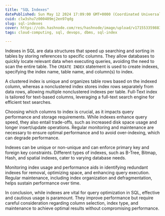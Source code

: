 ```yaml
---
title: "SQL Indexes"
datePublished: Sun May 12 2024 17:09:00 GMT+0000 (Coordinated Universal Time)
cuid: clw3shu7z000409mj2en97qdg
slug: sql-indexes
cover: https://cdn.hashnode.com/res/hashnode/image/upload/v1715533598834/ff6ed1db-ee62-4655-a3a2-4733b7d840e7.png
tags: cloud-computing, sql, devops, dbms, sql-index

---
```


Indexes in SQL are data structures that speed up searching and sorting in tables by storing references to specific columns. They allow databases to quickly locate relevant data when executing queries, avoiding the need to scan the entire table. The `CREATE INDEX` statement is used to create indexes, specifying the index name, table name, and column(s) to index.

A clustered index is unique and organizes table rows based on the indexed column, whereas a nonclustered index stores index rows separately from data rows, allowing multiple nonclustered indexes per table. Full-Text index is tailored for text-based columns, leveraging a full-text search engine for efficient text searches.

Choosing which columns to index is crucial, as it impacts query performance and storage requirements. While indexes enhance query speed, they also entail trade-offs, such as increased disk space usage and longer insert/update operations. Regular monitoring and maintenance are necessary to ensure optimal performance and to avoid over-indexing, which can degrade performance.

Indexes can be unique or non-unique and can enforce primary key and foreign key constraints. Different types of indexes, such as B-Tree, Bitmap, Hash, and spatial indexes, cater to varying database needs.

Monitoring index usage and performance aids in identifying redundant indexes for removal, optimizing space, and enhancing query execution. Regular maintenance, including index organization and defragmentation, helps sustain performance over time.

In conclusion, while indexes are vital for query optimization in SQL, effective and cautious usage is paramount. They improve performance but require careful consideration regarding column selection, index type, and maintenance to achieve optimal results without compromising performance.